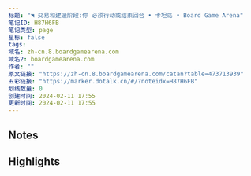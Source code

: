 ```yaml
---
标题: "◥ 交易和建造阶段:你 必须行动或结束回合 • 卡坦岛 • Board Game Arena"
笔记ID: H87H6FB
笔记类型: page
星标: false
tags: 
域名: zh-cn.8.boardgamearena.com
域名2: boardgamearena.com
作者: ""
原文链接: "https://zh-cn.8.boardgamearena.com/catan?table=473713939"
五彩链接: "https://marker.dotalk.cn/#/?noteidx=H87H6FB"
划线数量: 0
创建时间: 2024-02-11 17:55
更新时间: 2024-02-11 17:55
---
```


## Notes


## Highlights
